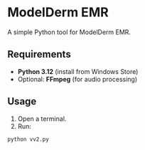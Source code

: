 # ModelDerm EMR

A simple Python tool for ModelDerm EMR.

## Requirements

- **Python 3.12** (install from Windows Store)
- Optional: **FFmpeg** (for audio processing)

## Usage

1. Open a terminal.
2. Run:

```bash
python vv2.py
